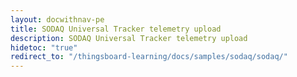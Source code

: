 ```yaml
---
layout: docwithnav-pe
title: SODAQ Universal Tracker telemetry upload
description: SODAQ Universal Tracker telemetry upload
hidetoc: "true"
redirect_to: "/thingsboard-learning/docs/samples/sodaq/sodaq/"
---
```

